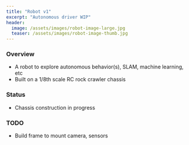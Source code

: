 ```yaml
---
title: "Robot v1"
excerpt: "Autonomous driver WIP"
header:
  image: /assets/images/robot-image-large.jpg
  teaser: /assets/images/robot-image-thumb.jpg
---
```

### Overview
- A robot to explore autonomous behavior(s), SLAM, machine learning, etc
- Built on a 1/8th scale RC rock crawler chassis

### Status
- Chassis construction in progress

### TODO
- Build frame to mount camera, sensors